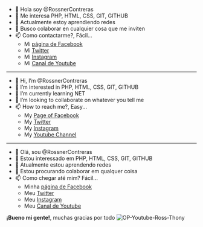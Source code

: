 - 👋 Hola soy @RossnerContreras
- 👀 Me interesa PHP, HTML, CSS, GIT, GITHUB
- 🌱 Actualmente estoy aprendiendo redes
- 💞️ Busco colaborar en cualquier cosa que me inviten
- 📫 Como contactarme?, Fácil...
   * Mi [página de Facebook](https://web.facebook.com/TuYYoParaTodaLaEternidadLoPensare)
   * Mi [Twitter](https://twitter.com/RoSsNeR_06)
   * Mi [Instagram](https://www.instagram.com/rossnercontreras/)
   * Mi [Canal de Youtube](https://www.youtube.com/channel/UCjVDwAINaCr3uoeXLpQofeg)
_________________________________________________________________
- 👋 Hi, I’m @RossnerContreras
- 👀 I’m interested in PHP, HTML, CSS, GIT, GITHUB
- 🌱 I’m currently learning NET
- 💞️ I’m looking to collaborate on whatever you tell me
- 📫 How to reach me?, Easy...
   * My [Page of Facebook](https://web.facebook.com/TuYYoParaTodaLaEternidadLoPensare)
   * My [Twitter](https://twitter.com/RoSsNeR_06)
   * My [Instagram](https://www.instagram.com/rossnercontreras/)
   * My [Youtube Channel](https://www.youtube.com/channel/UCjVDwAINaCr3uoeXLpQofeg)
_________________________________________________________________
- 👋 Olá, sou @RossnerContreras
- 👀 Estou interessado em PHP, HTML, CSS, GIT, GITHUB
- 🌱 Atualmente estou aprendendo redes
- 💞️ Estou procurando colaborar em qualquer coisa
- 📫 Como chegar até mim? Fácil...
   * Minha [página de Facebook](https://web.facebook.com/TuYYoParaTodaLaEternidadLoPensare)
   * Meu [Twitter](https://twitter.com/RoSsNeR_06)
   * Meu [Instagram](https://www.instagram.com/rossnercontreras/)
   * Meu [Canal de Youtube](https://www.youtube.com/channel/UCjVDwAINaCr3uoeXLpQofeg)

**¡Bueno mi gente!**, muchas gracias por todo ![OP-Youtube-Ross-Thony](https://user-images.githubusercontent.com/126524470/235120723-2501da08-503b-4ff7-a74e-a3e2d49adbc6.png)

<!---
RossnerContreras/RossnerContreras is a ✨ special ✨ repository because its `README.md` (this file) appears on your GitHub profile.
You can click the Preview link to take a look at your changes.
--->
